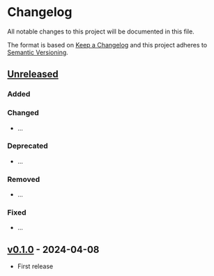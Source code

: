 # Changelog

All notable changes to this project will be documented in this file.

The format is based on [Keep a Changelog](http://keepachangelog.com/en/1.0.0/)
and this project adheres to [Semantic Versioning](http://semver.org/spec/v2.0.0.html).

## [Unreleased]

### Added

### Changed

- ...

### Deprecated

- ...

### Removed

- ...

### Fixed

- ...

## [v0.1.0] - 2024-04-08

- First release

[Unreleased]: <https://github.com/radiantearth/stac-spec/compare/v0.1.0...main>
[v0.1.0]: <https://github.com/radiantearth/stac-spec/tree/v0.1.0>
